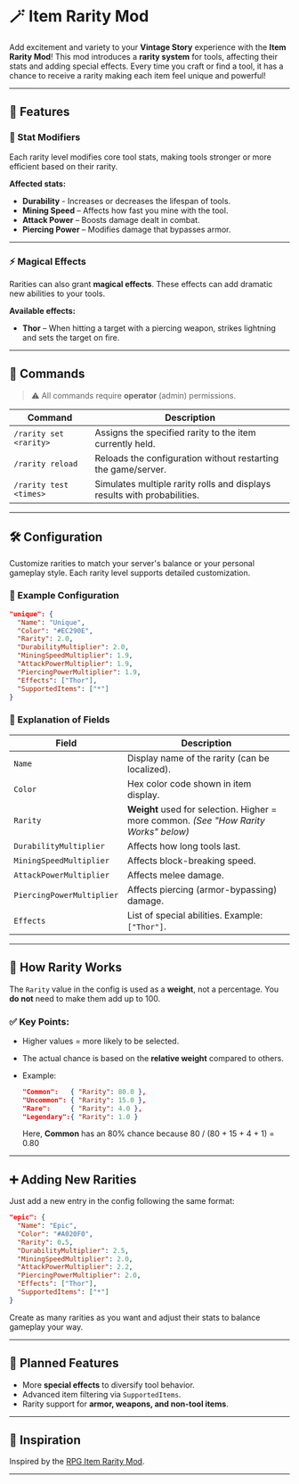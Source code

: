 # 🪄 Item Rarity Mod

Add excitement and variety to your **Vintage Story** experience with the **Item Rarity Mod**! This mod introduces a **rarity system** for tools, affecting their stats and adding special effects. Every time you craft or find a tool, it has a chance to receive a rarity making each item feel unique and powerful!

---

## 🌟 Features

### 🔧 Stat Modifiers

Each rarity level modifies core tool stats, making tools stronger or more efficient based on their rarity.

**Affected stats:**

* **Durability** - Increases or decreases the lifespan of tools.
* **Mining Speed** – Affects how fast you mine with the tool.
* **Attack Power** – Boosts damage dealt in combat.
* **Piercing Power** – Modifies damage that bypasses armor.

---

### ⚡ Magical Effects

Rarities can also grant **magical effects**. These effects can add dramatic new abilities to your tools.

**Available effects:**

* **Thor** – When hitting a target with a piercing weapon, strikes lightning and sets the target on fire.

---

## 💬 Commands

> ⚠️ All commands require **operator** (admin) permissions.

| Command                | Description                                                              |
|------------------------|--------------------------------------------------------------------------|
| `/rarity set <rarity>` | Assigns the specified rarity to the item currently held.                 |
| `/rarity reload`       | Reloads the configuration without restarting the game/server.            |
| `/rarity test <times>` | Simulates multiple rarity rolls and displays results with probabilities. |

---

## 🛠️ Configuration

Customize rarities to match your server's balance or your personal gameplay style. Each rarity level supports detailed customization.

### 📄 Example Configuration

```json
"unique": {
  "Name": "Unique",
  "Color": "#EC290E",
  "Rarity": 2.0,
  "DurabilityMultiplier": 2.0,
  "MiningSpeedMultiplier": 1.9,
  "AttackPowerMultiplier": 1.9,
  "PiercingPowerMultiplier": 1.9,
  "Effects": ["Thor"],
  "SupportedItems": ["*"]
}
```

### 🧾 Explanation of Fields

| Field                     | Description                                                                           |
|---------------------------|---------------------------------------------------------------------------------------|
| `Name`                    | Display name of the rarity (can be localized).                                        |
| `Color`                   | Hex color code shown in item display.                                                 |
| `Rarity`                  | **Weight** used for selection. Higher = more common. *(See "How Rarity Works" below)* |
| `DurabilityMultiplier`    | Affects how long tools last.                                                          |
| `MiningSpeedMultiplier`   | Affects block-breaking speed.                                                         |
| `AttackPowerMultiplier`   | Affects melee damage.                                                                 |
| `PiercingPowerMultiplier` | Affects piercing (armor-bypassing) damage.                                            |
| `Effects`                 | List of special abilities. Example: `["Thor"]`.                                       |

---

## 🎯 How Rarity Works

The `Rarity` value in the config is used as a **weight**, not a percentage. You **do not** need to make them add up to 100.

### ✅ Key Points:

* Higher values = more likely to be selected.
* The actual chance is based on the **relative weight** compared to others.
* Example:

  ```json
  "Common":   { "Rarity": 80.0 },
  "Uncommon": { "Rarity": 15.0 },
  "Rare":     { "Rarity": 4.0 },
  "Legendary":{ "Rarity": 1.0 }
  ```

  Here, **Common** has an 80% chance because 80 / (80 + 15 + 4 + 1) = 0.80

---

## ➕ Adding New Rarities

Just add a new entry in the config following the same format:

```json
"epic": {
  "Name": "Epic",
  "Color": "#A020F0",
  "Rarity": 0.5,
  "DurabilityMultiplier": 2.5,
  "MiningSpeedMultiplier": 2.0,
  "AttackPowerMultiplier": 2.2,
  "PiercingPowerMultiplier": 2.0,
  "Effects": ["Thor"],
  "SupportedItems": ["*"]
}
```

Create as many rarities as you want and adjust their stats to balance gameplay your way.

---

## 🚧 Planned Features

* More **special effects** to diversify tool behavior.
* Advanced item filtering via `SupportedItems`.
* Rarity support for **armor, weapons, and non-tool items**.

---

## 🎨 Inspiration

Inspired by the [RPG Item Rarity Mod](https://mods.vintagestory.at/rpgitemrarity).

---
